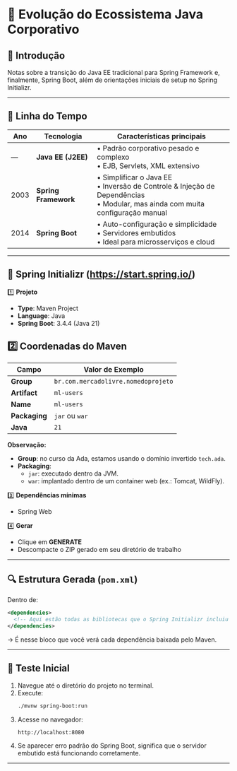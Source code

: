 # 📌 Evolução do Ecossistema Java Corporativo

## 📝 Introdução  
Notas sobre a transição do Java EE tradicional para Spring Framework e, finalmente, Spring Boot, além de orientações iniciais de setup no Spring Initializr.

---

## 🎯 Linha do Tempo

| Ano  | Tecnologia                       | Características principais                                            |
|------|----------------------------------|------------------------------------------------------------------------|
| —    | **Java EE (J2EE)**               | • Padrão corporativo pesado e complexo<br>• EJB, Servlets, XML extensivo |
| 2003 | **Spring Framework**             | • Simplificar o Java EE<br>• Inversão de Controle & Injeção de Dependências<br>• Modular, mas ainda com muita configuração manual |
| 2014 | **Spring Boot**                  | • Auto-configuração e simplicidade<br>• Servidores embutidos<br>• Ideal para microsserviços e cloud |

---

## 🔧 Spring Initializr (https://start.spring.io/)

1️⃣ **Projeto**  
- **Type**: Maven Project  
- **Language**: Java  
- **Spring Boot**: 3.4.4 (Java 21)  

## 2️⃣ Coordenadas do Maven

| Campo        | Valor de Exemplo             |
|--------------|-------------------------------|
| **Group**    | `br.com.mercadolivre.nomedoprojeto` |
| **Artifact** | `ml-users`                    |
| **Name**     | `ml-users`                    |
| **Packaging**| `jar` ou `war`                 |
| **Java**     | `21`                           |

**Observação:**
- **Group**: no curso da Ada, estamos usando o domínio invertido `tech.ada`.
- **Packaging**:
   - `jar`: executado dentro da JVM.
   - `war`: implantado dentro de um container web (ex.: Tomcat, WildFly).


3️⃣ **Dependências mínimas**  
- Spring Web

4️⃣ **Gerar**  
- Clique em **GENERATE**  
- Descompacte o ZIP gerado em seu diretório de trabalho  

---

## 🔍 Estrutura Gerada (`pom.xml`)

Dentro de:
```xml
<dependencies>
  <!-- Aqui estão todas as bibliotecas que o Spring Initializr incluiu -->
</dependencies>
```
→ É nesse bloco que você verá cada dependência baixada pelo Maven.

---

## 🚀 Teste Inicial

1. Navegue até o diretório do projeto no terminal.  
2. Execute:
   ```bash
   ./mvnw spring-boot:run
   ```
3. Acesse no navegador:
   ```
   http://localhost:8080
   ```
4. Se aparecer erro padrão do Spring Boot, significa que o servidor embutido está funcionando corretamente.

---